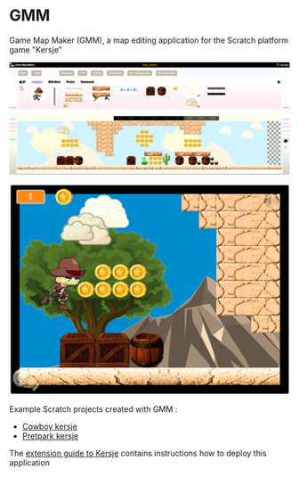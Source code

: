 # GMM
Game Map Maker (GMM), a map editing application for the Scratch platform game "Kersje"

![gmm](https://github.com/jandebr/gmm/blob/main/src/docs/resources/gmm.png)

![Scratch](https://github.com/jandebr/gmm/blob/main/src/docs/resources/scratch.png)

Example Scratch projects created with GMM :
- [Cowboy kersje](https://scratch.mit.edu/projects/453401204)
- [Pretpark kersje](https://scratch.mit.edu/projects/552993154)

The [extension guide to Kersje](https://docs.google.com/document/d/1NkeZbw061FncABYfNR0MERRcCX9Lv2S9laaNL0Fzj6Q/edit?usp=sharing) contains instructions how to deploy this application
